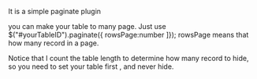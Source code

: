 It is a simple paginate plugin


you can make your table to many page.
Just use $("#yourTableID").paginate({
				rowsPage:number
			            ]});
rowsPage means that how many record in a page.

Notice that I count the table length to determine how many record to hide, so you need to
set your table <th></th> first , and <th></th> never hide.
